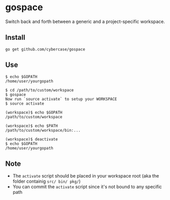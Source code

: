 # gospace
Switch back and forth between a generic and a project-specific workspace.

## Install
```
go get github.com/cybercase/gospace
```

## Use
```
$ echo $GOPATH
/home/user/yourgopath

$ cd /path/to/custom/workspace
$ gospace
Now run `source activate` to setup your WORKSPACE
$ source activate

(workspace)$ echo $GOPATH
/path/to/custom/workspace

(workspace)$ echo $PATH
/path/to/custom/workspace/bin:...

(workspace)$ deactivate
$ echo $GOPATH
/home/user/yourgopath

```

## Note
- The `activate` script should be placed in your workspace root (aka the folder containig `src/ bin/ pkg/`)
- You can commit the `activate` script since it's not bound to any specific path
